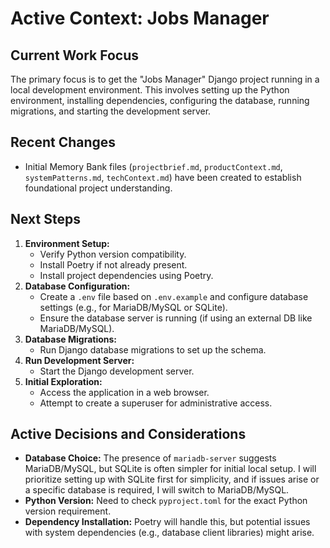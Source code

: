 # Active Context: Jobs Manager

## Current Work Focus

The primary focus is to get the "Jobs Manager" Django project running in a local development environment. This involves setting up the Python environment, installing dependencies, configuring the database, running migrations, and starting the development server.

## Recent Changes

- Initial Memory Bank files (`projectbrief.md`, `productContext.md`, `systemPatterns.md`, `techContext.md`) have been created to establish foundational project understanding.

## Next Steps

1. **Environment Setup:**
   - Verify Python version compatibility.
   - Install Poetry if not already present.
   - Install project dependencies using Poetry.
2. **Database Configuration:**
   - Create a `.env` file based on `.env.example` and configure database settings (e.g., for MariaDB/MySQL or SQLite).
   - Ensure the database server is running (if using an external DB like MariaDB/MySQL).
3. **Database Migrations:**
   - Run Django database migrations to set up the schema.
4. **Run Development Server:**
   - Start the Django development server.
5. **Initial Exploration:**
   - Access the application in a web browser.
   - Attempt to create a superuser for administrative access.

## Active Decisions and Considerations

- **Database Choice:** The presence of `mariadb-server` suggests MariaDB/MySQL, but SQLite is often simpler for initial local setup. I will prioritize setting up with SQLite first for simplicity, and if issues arise or a specific database is required, I will switch to MariaDB/MySQL.
- **Python Version:** Need to check `pyproject.toml` for the exact Python version requirement.
- **Dependency Installation:** Poetry will handle this, but potential issues with system dependencies (e.g., database client libraries) might arise.
